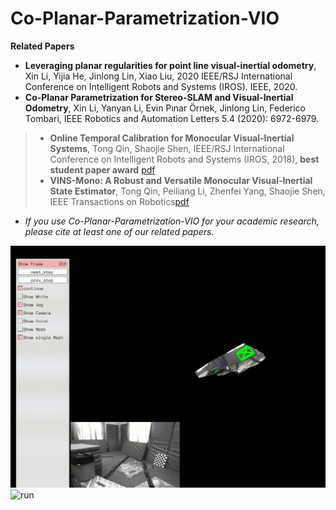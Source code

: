 # Co-Planar-Parametrization-VIO

**Related Papers**

* **Leveraging planar regularities for point line visual-inertial odometry**, Xin Li, Yijia He, Jinlong Lin, Xiao Liu, 2020 IEEE/RSJ International Conference on Intelligent Robots and Systems (IROS). IEEE, 2020.
* **Co-Planar Parametrization for Stereo-SLAM and Visual-Inertial Odometry**, Xin Li, Yanyan Li, Evin Pınar Örnek, Jinlong Lin, Federico Tombari, IEEE Robotics and Automation Letters 5.4 (2020): 6972-6979.


> * **Online Temporal Calibration for Monocular Visual-Inertial Systems**, Tong Qin, Shaojie Shen, IEEE/RSJ International Conference on Intelligent Robots and Systems (IROS, 2018), **best student paper award** [pdf](https://ieeexplore.ieee.org/abstract/document/8593603)
>* **VINS-Mono: A Robust and Versatile Monocular Visual-Inertial State Estimator**, Tong Qin, Peiliang Li, Zhenfei Yang, Shaojie Shen, IEEE Transactions on Robotics[pdf](https://ieeexplore.ieee.org/document/8421746/?arnumber=8421746&source=authoralert) 

* *If you use Co-Planar-Parametrization-VIO for your academic research, please cite at least one of our related papers.*



![run](./support_files/gui.png)
![run](./support_files/gui.gif)


[comment]: <> (* [bib]&#40;https://github.com/HKUST-Aerial-Robotics/VINS-Mono/blob/master/support_files/paper_bib.txt&#41;)



[comment]: <> (# VINS-Mono)

[comment]: <> (## A Robust and Versatile Monocular Visual-Inertial State Estimator)

[comment]: <> (**11 Jan 2019**: An extension of **VINS**, which supports stereo cameras / stereo cameras + IMU / mono camera + IMU, is published at [VINS-Fusion]&#40;https://github.com/HKUST-Aerial-Robotics/VINS-Fusion&#41;)

[comment]: <> (**29 Dec 2017**: New features: Add map merge, pose graph reuse, online temporal calibration function, and support rolling shutter camera. Map reuse videos: )

[comment]: <> (<a href="https://www.youtube.com/embed/WDpH80nfZes" target="_blank"><img src="http://img.youtube.com/vi/WDpH80nfZes/0.jpg" )

[comment]: <> (alt="cla" width="240" height="180" border="10" /></a>)

[comment]: <> (<a href="https://www.youtube.com/embed/eINyJHB34uU" target="_blank"><img src="http://img.youtube.com/vi/eINyJHB34uU/0.jpg" )

[comment]: <> (alt="icra" width="240" height="180" border="10" /></a>)

[comment]: <> (VINS-Mono is a real-time SLAM framework for **Monocular Visual-Inertial Systems**. It uses an optimization-based sliding window formulation for providing high-accuracy visual-inertial odometry. It features efficient IMU pre-integration with bias correction, automatic estimator initialization, online extrinsic calibration, failure detection and recovery, loop detection, and global pose graph optimization, map merge, pose graph reuse, online temporal calibration, rolling shutter support. VINS-Mono is primarily designed for state estimation and feedback control of autonomous drones, but it is also capable of providing accurate localization for AR applications. This code runs on **Linux**, and is fully integrated with **ROS**. For **iOS** mobile implementation, please go to [VINS-Mobile]&#40;https://github.com/HKUST-Aerial-Robotics/VINS-Mobile&#41;.)

[comment]: <> (**Authors:** [Tong Qin]&#40;http://www.qintonguav.com&#41;, [Peiliang Li]&#40;https://github.com/PeiliangLi&#41;, [Zhenfei Yang]&#40;https://github.com/dvorak0&#41;, and [Shaojie Shen]&#40;http://www.ece.ust.hk/ece.php/profile/facultydetail/eeshaojie&#41; from the [HUKST Aerial Robotics Group]&#40;http://uav.ust.hk/&#41;)

[comment]: <> (**Videos:**)

[comment]: <> (<a href="https://www.youtube.com/embed/mv_9snb_bKs" target="_blank"><img src="http://img.youtube.com/vi/mv_9snb_bKs/0.jpg" )

[comment]: <> (alt="euroc" width="240" height="180" border="10" /></a>)

[comment]: <> (<a href="https://www.youtube.com/embed/g_wN0Nt0VAU" target="_blank"><img src="http://img.youtube.com/vi/g_wN0Nt0VAU/0.jpg" )

[comment]: <> (alt="indoor_outdoor" width="240" height="180" border="10" /></a>)

[comment]: <> (<a href="https://www.youtube.com/embed/I4txdvGhT6I" target="_blank"><img src="http://img.youtube.com/vi/I4txdvGhT6I/0.jpg" )

[comment]: <> (alt="AR_demo" width="240" height="180" border="10" /></a>)

[comment]: <> (EuRoC dataset;                  Indoor and outdoor performance;                         AR application;)

[comment]: <> (<a href="https://www.youtube.com/embed/2zE84HqT0es" target="_blank"><img src="http://img.youtube.com/vi/2zE84HqT0es/0.jpg" )

[comment]: <> (alt="MAV platform" width="240" height="180" border="10" /></a>)

[comment]: <> (<a href="https://www.youtube.com/embed/CI01qbPWlYY" target="_blank"><img src="http://img.youtube.com/vi/CI01qbPWlYY/0.jpg" )

[comment]: <> (alt="Mobile platform" width="240" height="180" border="10" /></a>)

[comment]: <> ( MAV application;               Mobile implementation &#40;Video link for mainland China friends: [Video1]&#40;http://www.bilibili.com/video/av10813254/&#41; [Video2]&#40;http://www.bilibili.com/video/av10813205/&#41; [Video3]&#40;http://www.bilibili.com/video/av10813089/&#41; [Video4]&#40;http://www.bilibili.com/video/av10813325/&#41; [Video5]&#40;http://www.bilibili.com/video/av10813030/&#41;&#41;)

[comment]: <> (**Related Papers**)

[comment]: <> (* **Online Temporal Calibration for Monocular Visual-Inertial Systems**, Tong Qin, Shaojie Shen, IEEE/RSJ International Conference on Intelligent Robots and Systems &#40;IROS, 2018&#41;, **best student paper award** [pdf]&#40;https://ieeexplore.ieee.org/abstract/document/8593603&#41;)

[comment]: <> (* **VINS-Mono: A Robust and Versatile Monocular Visual-Inertial State Estimator**, Tong Qin, Peiliang Li, Zhenfei Yang, Shaojie Shen, IEEE Transactions on Robotics[pdf]&#40;https://ieeexplore.ieee.org/document/8421746/?arnumber=8421746&source=authoralert&#41; )

[comment]: <> (*If you use VINS-Mono for your academic research, please cite at least one of our related papers.*[bib]&#40;https://github.com/HKUST-Aerial-Robotics/VINS-Mono/blob/master/support_files/paper_bib.txt&#41;)

[comment]: <> (## 1. Prerequisites)

[comment]: <> (1.1 **Ubuntu** and **ROS**)

[comment]: <> (Ubuntu  16.04.)

[comment]: <> (ROS Kinetic. [ROS Installation]&#40;http://wiki.ros.org/ROS/Installation&#41;)

[comment]: <> (additional ROS pacakge)

[comment]: <> (```)

[comment]: <> (    sudo apt-get install ros-YOUR_DISTRO-cv-bridge ros-YOUR_DISTRO-tf ros-YOUR_DISTRO-message-filters ros-YOUR_DISTRO-image-transport)

[comment]: <> (```)


[comment]: <> (1.2. **Ceres Solver**)

[comment]: <> (Follow [Ceres Installation]&#40;http://ceres-solver.org/installation.html&#41;, remember to **make install**.)

[comment]: <> (&#40;Our testing environment: Ubuntu 16.04, ROS Kinetic, OpenCV 3.3.1, Eigen 3.3.3&#41; )

[comment]: <> (## 2. Build VINS-Mono on ROS)

[comment]: <> (Clone the repository and catkin_make:)

[comment]: <> (```)

[comment]: <> (    cd ~/catkin_ws/src)

[comment]: <> (    git clone https://github.com/HKUST-Aerial-Robotics/VINS-Mono.git)

[comment]: <> (    cd ../)

[comment]: <> (    catkin_make)

[comment]: <> (    source ~/catkin_ws/devel/setup.bash)

[comment]: <> (```)

[comment]: <> (## 3. Visual-Inertial Odometry and Pose Graph Reuse on Public datasets)

[comment]: <> (Download [EuRoC MAV Dataset]&#40;http://projects.asl.ethz.ch/datasets/doku.php?id=kmavvisualinertialdatasets&#41;. Although it contains stereo cameras, we only use one camera. The system also works with [ETH-asl cla dataset]&#40;http://robotics.ethz.ch/~asl-datasets/maplab/multi_session_mapping_CLA/bags/&#41;. We take EuRoC as the example.)

[comment]: <> (**3.1 visual-inertial odometry and loop closure**)

[comment]: <> (3.1.1 Open three terminals, launch the vins_estimator , rviz and play the bag file respectively. Take MH_01 for example)

[comment]: <> (```)

[comment]: <> (    roslaunch vins_estimator euroc.launch )

[comment]: <> (    roslaunch vins_estimator vins_rviz.launch)

[comment]: <> (    rosbag play YOUR_PATH_TO_DATASET/MH_01_easy.bag )

[comment]: <> (```)

[comment]: <> (&#40;If you fail to open vins_rviz.launch, just open an empty rviz, then load the config file: file -> Open Config-> YOUR_VINS_FOLDER/config/vins_rviz_config.rviz&#41;)

[comment]: <> (3.1.2 &#40;Optional&#41; Visualize ground truth. We write a naive benchmark publisher to help you visualize the ground truth. It uses a naive strategy to align VINS with ground truth. Just for visualization. not for quantitative comparison on academic publications.)

[comment]: <> (```)

[comment]: <> (    roslaunch benchmark_publisher publish.launch  sequence_name:=MH_05_difficult)

[comment]: <> (```)

[comment]: <> ( &#40;Green line is VINS result, red line is ground truth&#41;. )
 
[comment]: <> (3.1.3 &#40;Optional&#41; You can even run EuRoC **without extrinsic parameters** between camera and IMU. We will calibrate them online. Replace the first command with:)

[comment]: <> (```)

[comment]: <> (    roslaunch vins_estimator euroc_no_extrinsic_param.launch)

[comment]: <> (```)

[comment]: <> (**No extrinsic parameters** in that config file.  Waiting a few seconds for initial calibration. Sometimes you cannot feel any difference as the calibration is done quickly.)

[comment]: <> (**3.2 map merge**)

[comment]: <> (After playing MH_01 bag, you can continue playing MH_02 bag, MH_03 bag ... The system will merge them according to the loop closure.)

[comment]: <> (**3.3 map reuse**)

[comment]: <> (3.3.1 map save)

[comment]: <> (Set the **pose_graph_save_path** in the config file &#40;YOUR_VINS_FOLEDER/config/euroc/euroc_config.yaml&#41;. After playing MH_01 bag, input **s** in vins_estimator terminal, then **enter**. The current pose graph will be saved. )

[comment]: <> (3.3.2 map load)

[comment]: <> (Set the **load_previous_pose_graph** to 1 before doing 3.1.1. The system will load previous pose graph from **pose_graph_save_path**. Then you can play MH_02 bag. New sequence will be aligned to the previous pose graph.)

[comment]: <> (## 4. AR Demo)

[comment]: <> (4.1 Download the [bag file]&#40;https://www.dropbox.com/s/s29oygyhwmllw9k/ar_box.bag?dl=0&#41;, which is collected from HKUST Robotic Institute. For friends in mainland China, download from [bag file]&#40;https://pan.baidu.com/s/1geEyHNl&#41;.)

[comment]: <> (4.2 Open three terminals, launch the ar_demo, rviz and play the bag file respectively.)

[comment]: <> (```)

[comment]: <> (    roslaunch ar_demo 3dm_bag.launch)

[comment]: <> (    roslaunch ar_demo ar_rviz.launch)

[comment]: <> (    rosbag play YOUR_PATH_TO_DATASET/ar_box.bag )

[comment]: <> (```)

[comment]: <> (We put one 0.8m x 0.8m x 0.8m virtual box in front of your view. )

[comment]: <> (## 5. Run with your device )

[comment]: <> (Suppose you are familiar with ROS and you can get a camera and an IMU with raw metric measurements in ROS topic, you can follow these steps to set up your device. For beginners, we highly recommend you to first try out [VINS-Mobile]&#40;https://github.com/HKUST-Aerial-Robotics/VINS-Mobile&#41; if you have iOS devices since you don't need to set up anything.)

[comment]: <> (5.1 Change to your topic name in the config file. The image should exceed 20Hz and IMU should exceed 100Hz. Both image and IMU should have the accurate time stamp. IMU should contain absolute acceleration values including gravity.)

[comment]: <> (5.2 Camera calibration:)

[comment]: <> (We support the [pinhole model]&#40;http://docs.opencv.org/2.4.8/modules/calib3d/doc/camera_calibration_and_3d_reconstruction.html&#41; and the [MEI model]&#40;http://www.robots.ox.ac.uk/~cmei/articles/single_viewpoint_calib_mei_07.pdf&#41;. You can calibrate your camera with any tools you like. Just write the parameters in the config file in the right format. If you use rolling shutter camera, please carefully calibrate your camera, making sure the reprojection error is less than 0.5 pixel.)

[comment]: <> (5.3 **Camera-Imu extrinsic parameters**:)

[comment]: <> (If you have seen the config files for EuRoC and AR demos, you can find that we can estimate and refine them online. If you familiar with transformation, you can figure out the rotation and position by your eyes or via hand measurements. Then write these values into config as the initial guess. Our estimator will refine extrinsic parameters online. If you don't know anything about the camera-IMU transformation, just ignore the extrinsic parameters and set the **estimate_extrinsic** to **2**, and rotate your device set at the beginning for a few seconds. When the system works successfully, we will save the calibration result. you can use these result as initial values for next time. An example of how to set the extrinsic parameters is in[extrinsic_parameter_example]&#40;https://github.com/HKUST-Aerial-Robotics/VINS-Mono/blob/master/config/extrinsic_parameter_example.pdf&#41;)

[comment]: <> (5.4 **Temporal calibration**:)

[comment]: <> (Most self-made visual-inertial sensor sets are unsynchronized. You can set **estimate_td** to 1 to online estimate the time offset between your camera and IMU.  )

[comment]: <> (5.5 **Rolling shutter**:)

[comment]: <> (For rolling shutter camera &#40;carefully calibrated, reprojection error under 0.5 pixel&#41;, set **rolling_shutter** to 1. Also, you should set rolling shutter readout time **rolling_shutter_tr**, which is from sensor datasheet&#40;usually 0-0.05s, not exposure time&#41;. Don't try web camera, the web camera is so awful.)

[comment]: <> (5.6 Other parameter settings: Details are included in the config file.)

[comment]: <> (5.7 Performance on different devices: )

[comment]: <> (&#40;global shutter camera + synchronized high-end IMU, e.g. VI-Sensor&#41; > &#40;global shutter camera + synchronized low-end IMU&#41; > &#40;global camera + unsync high frequency IMU&#41; > &#40;global camera + unsync low frequency IMU&#41; > &#40;rolling camera + unsync low frequency IMU&#41;. )

[comment]: <> (## 6. Docker Support)

[comment]: <> (To further facilitate the building process, we add docker in our code. Docker environment is like a sandbox, thus makes our code environment-independent. To run with docker, first make sure [ros]&#40;http://wiki.ros.org/ROS/Installation&#41; and [docker]&#40;https://docs.docker.com/install/linux/docker-ce/ubuntu/&#41; are installed on your machine. Then add your account to `docker` group by `sudo usermod -aG docker $YOUR_USER_NAME`. **Relaunch the terminal or logout and re-login if you get `Permission denied` error**, type:)

[comment]: <> (```)

[comment]: <> (cd ~/catkin_ws/src/VINS-Mono/docker)

[comment]: <> (make build)

[comment]: <> (./run.sh LAUNCH_FILE_NAME   # ./run.sh euroc.launch)

[comment]: <> (```)

[comment]: <> (Note that the docker building process may take a while depends on your network and machine. After VINS-Mono successfully started, open another terminal and play your bag file, then you should be able to see the result. If you need modify the code, simply run `./run.sh LAUNCH_FILE_NAME` after your changes.)


[comment]: <> (## 7. Acknowledgements)

[comment]: <> (We use [ceres solver]&#40;http://ceres-solver.org/&#41; for non-linear optimization and [DBoW2]&#40;https://github.com/dorian3d/DBoW2&#41; for loop detection, and a generic [camera model]&#40;https://github.com/hengli/camodocal&#41;.)

[comment]: <> (## 8. Licence)

[comment]: <> (The source code is released under [GPLv3]&#40;http://www.gnu.org/licenses/&#41; license.)

[comment]: <> (We are still working on improving the code reliability. For any technical issues, please contact Tong QIN <tong.qinATconnect.ust.hk> or Peiliang LI <pliapATconnect.ust.hk>.)

[comment]: <> (For commercial inquiries, please contact Shaojie SHEN <eeshaojieATust.hk>)
